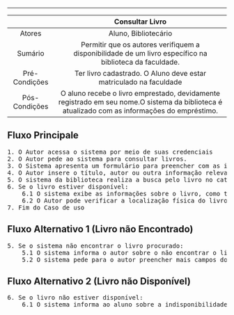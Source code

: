 ***
|  | Consultar Livro |
| :---: | :---: |
| Atores | Aluno, Bibliotecário |
| Sumário |  Permitir que os autores verifiquem a disponibilidade de um livro específico na biblioteca da faculdade. |
| Pré-Condições | Ter livro cadastrado. O Aluno deve estar matriculado na faculdade |
| Pós-Condições | O aluno recebe o livro emprestado, devidamente registrado em seu nome.O sistema da biblioteca é atualizado com as informações do empréstimo. |

## Fluxo Principale
<PRE>
1. O Autor acessa o sistema por meio de suas credenciais
2. O Autor pede ao sistema para consultar livros.
3. O Sistema apresenta um formulário para preencher com as informações do livro
4. O Autor insere o título, autor ou outra informação relevante do livro que deseja consultar.
5. O sistema da biblioteca realiza a busca pelo livro no catálogo.
6. Se o livro estiver disponível:
	6.1 O sistema exibe as informações sobre o livro, como título, autor, edição, disponibilidade e cópias.
	6.2 O Autor pode verificar a localização física do livro na biblioteca, se disponível no sistema.
7. Fim do Caso de uso
</PRE>

## Fluxo Alternativo 1 (Livro não Encontrado)
<PRE>
5. Se o sistema não encontrar o livro procurado:
	5.1 O sistema informa o autor sobre o não encontrar o livro
    5.2 O sistema pede para o autor preencher mais campos do formulário para melhorar a busca
</PRE>

## Fluxo Alternativo 2 (Livro não Disponível)
<PRE>
6. Se o livro não estiver disponível:
	6.1 O sistema informa ao aluno sobre a indisponibilidade do livro
</PRE>


